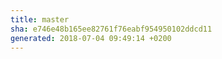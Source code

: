```yaml
---
title: master
sha: e746e48b165ee82761f76eabf954950102ddcd11
generated: 2018-07-04 09:49:14 +0200
---
```

